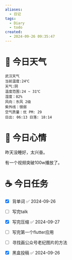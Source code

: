 ```yaml
---
aliases:
  - 日记
tags:
  - Diary
  - todo
created:
  - 2024-09-26 09:35:47
---
```

# 🌅 今日天气

``` 
武汉天气
当前温度:24℃
天气:阴
温度范围:24 ~ 31℃
湿度：82%
风向：东风 2级
紫外线：很弱
空气质量：优 PM: 29
日出: 06:13 日落: 18:14
```

# 🍋 今日心情

昨天没睡好，太兴奋。

有一个视频突破100w播放了。

# ☕ 今日任务

- [x] 背单词 ✅ 2024-09-26
- [ ] 写完talk
- [x] 写完压缩 ✅ 2024-09-27
- [ ] 写完第一个flutter应用
- [ ] 寻找画公众号老纪图片的方法
- [x] 黑盒投稿 ✅ 2024-09-26



